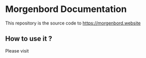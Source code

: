 # Morgenbord Documentation

This repository is the source code to https://morgenbord.website

## How to use it ?
Please visit